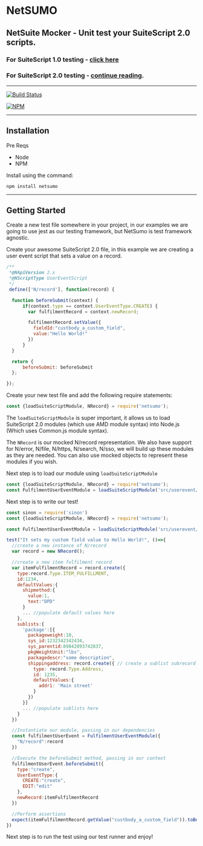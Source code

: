 # NetSUMO

## NetSuite Mocker - Unit test your SuiteScript 2.0 scripts.

### For SuiteScript 1.0 testing -  [click here](./SuiteScript_1.md)

### For SuiteScript 2.0 testing -  [continue reading](#getting-started).
__________________

[![Build Status](https://travis-ci.org/3EN-Cloud/netsumo.svg?branch=master)](https://travis-ci.org/3EN-Cloud/netsumo)

[![NPM](https://nodei.co/npm/netsumo.png)](https://nodei.co/npm/netsumo/)

__________________

## Installation ##

Pre Reqs

* Node
* NPM

Install using the command:


`npm install netsumo`

________________

## Getting Started ##

Create a new test file somewhere in your project, in our examples we are going to use jest as our testing framework, but NetSumo is test framework agnostic.

Create your awesome SuiteScript 2.0 file, in this example we are creating a user event script that sets a value on a record.

```javascript
/**
 *@NApiVersion 2.x
 *@NScriptType UserEventScript
 */
 define(['N/record'], function(record) {

  function beforeSubmit(context) {
      if(context.type == context.UserEventType.CREATE) {
        var fulfilmentRecord = context.newRecord;

        fulfilmentRecord.setValue({
          fieldId:"custbody_a_custom_field",
          value:"Hello World!"
        })
      }
  }

  return {
      beforeSubmit: beforeSubmit
  };

});

```

Create your new test file and add the following require statements:

```javascript
const {loadSuiteScriptModule, NRecord} = require('netsumo');
```

The `loadSuiteScriptModule` is super important, it allows us to load SuiteScript 2.0 modules (which use AMD module syntax) into Node.js (Which uses Common.js module syntax).

The `NRecord` is our mocked N/record representation. We also have support for N/error, N/file, N/https, N/search, N/sso, we will build up these modules as they are needed. You can also use mocked objects to represent these modules if you wish.

Next step is to load our module using `loadSuiteScriptModule`

```javascript
const {loadSuiteScriptModule, NRecord} = require('netsumo');
const FulfilmentUserEventModule = loadSuiteScriptModule('src/userevent/Fulfilment_UE.js') //this is the path to the file in your local copy
```

Next step is to write our test!

```javascript
const sinon = require('sinon')
const {loadSuiteScriptModule, NRecord} = require('netsumo');

const FulfilmentUserEventModule = loadSuiteScriptModule('src/userevent/Fulfilment_UE.js')

test("It sets my custom field value to Hello World!", ()=>{
  //create a new instance of N/record
  var record = new NRecord();

  //create a new item fulfilment record
  var itemFulfilmentRecord = record.create({
    type:record.Type.ITEM_FULFILLMENT,
    id:1234,
    defaultValues:{
      shipmethod:{
        value:1,
        text:"DPD"
      }
      ... //populate default values here
    },
    sublists:{
      'package':[{
        packageweight:10,
        sys_id:1232342342434,
        sys_parentid:89842893742837,
        pkgWeightUnit:"lbs",
        packagedescr:"some description",
        shippingaddress: record.create({ // create a sublist subrecord (or use an existing Record reference)
          type: record.Type.Address,
          id: 1235,
          defaultValues:{
            addr1: 'Main street'
          }
        })
      }]
      ... //populate sublists here
    }
  })

  //Instantiate our module, passing in our dependencies
  const fulfilmentUserEvent = FulfilmentUserEventModule({
    "N/record":record
  })

  //Execute the beforeSubmit method, passing in our context
  fulfilmentUserEvent.beforeSubmit({
    type:"create",
    UserEventType:{
      CREATE:"create",
      EDIT:"edit"
    },
    newRecord:itemFulfilmentRecord
  })

  //Perform assertions
  expect(itemFulfilmentRecord.getValue("custbody_a_custom_field")).toBe("Hello World!")
})
```

Next step is to run the test using our test runner and enjoy!
